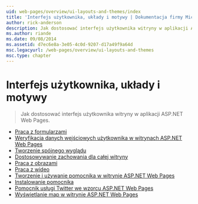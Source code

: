 ```yaml
---
uid: web-pages/overview/ui-layouts-and-themes/index
title: 'Interfejs użytkownika, układy i motywy | Dokumentacja firmy Microsoft'
author: rick-anderson
description: Jak dostosować interfejs użytkownika witryny w aplikacji ASP.NET Web Pages.
ms.author: riande
ms.date: 09/08/2014
ms.assetid: d7ec6e8a-3e05-4c0d-9207-d17a49f9a64d
msc.legacyurl: /web-pages/overview/ui-layouts-and-themes
msc.type: chapter
---
```

<a name="ui-layouts-and-themes"></a>Interfejs użytkownika, układy i motywy
====================
> Jak dostosować interfejs użytkownika witryny w aplikacji ASP.NET Web Pages.


- [Praca z formularzami](4-working-with-forms.md)
- [Weryfikacja danych wejściowych użytkownika w witrynach ASP.NET Web Pages](validating-user-input-in-aspnet-web-pages-sites.md)
- [Tworzenie spójnego wyglądu](3-creating-a-consistent-look.md)
- [Dostosowywanie zachowania dla całej witryny](18-customizing-site-wide-behavior.md)
- [Praca z obrazami](9-working-with-images.md)
- [Praca z wideo](10-working-with-video.md)
- [Tworzenie i używanie pomocnika w witrynie ASP.NET Web Pages](creating-and-using-a-helper-in-an-aspnet-web-pages-site.md)
- [Instalowanie pomocnika](installing-helpers.md)
- [Pomocnik usługi Twitter we wzorcu ASP.NET Web Pages](twitter-helper.md)
- [Wyświetlanie map w witrynie ASP.NET Web Pages](displaying-maps-in-an-aspnet-web-pages-site.md)
